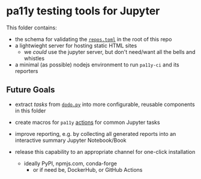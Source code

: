# pa11y testing tools for Jupyter

This folder contains:

- the schema for validating the [`repos.toml`](../repos.toml) in the root of this repo
- a lightwieght server for hosting static HTML sites
  - we _could_ use the jupyter server, but don't need/want all the bells and whistles
- a minimal (as possible) nodejs environment to run `pa11y-ci` and its reporters

## Future Goals

- extract _tasks_ from [`dodo.py`](./dodo.py) into more configurable, reusable
  components in this folder

- create macros for `pa11y` [actions] for common Jupyter tasks

- improve reporting, e.g. by collecting all generated reports into an interactive
  summary Jupyter Notebook/Book

- release this capability to an appropriate channel for one-click installation
  - ideally PyPI, npmjs.com, conda-forge
    - or if need be, DockerHub, or GitHub Actions

[actions]: https://github.com/pa11y/pa11y#actions
